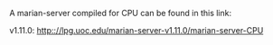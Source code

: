 A marian-server compiled for CPU can be found in this link:

v1.11.0: [http:://lpg.uoc.edu/marian-server-v1.11.0/marian-server-CPU](http:://lpg.uoc.edu/marian-server-v1.11.0/marian-server-CPU)
